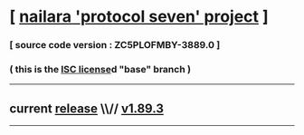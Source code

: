 
# [ [nailara 'protocol seven' project](http://nailara.network/) ]

### [ source code version : ZC5PLOFMBY-3889.0 ]

### ( this is the [ISC license](license)d "base" branch )
---
## current [release](https://github.com/nailara-technologies/protocol-7/releases) \\\\// [v1.89.3](https://github.com/nailara-technologies/protocol-7/releases/tag/v1.89.3)
---
